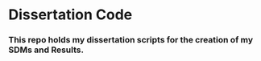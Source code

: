 # Dissertation Code
### This repo holds my dissertation scripts for the creation of my SDMs and Results.
